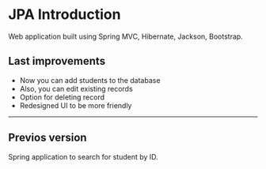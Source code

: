 # JPA Introduction
Web application built using Spring MVC, Hibernate, Jackson, Bootstrap.


## Last improvements
* Now you can add students to the database
* Also, you can edit existing records
* Option for deleting record
* Redesigned UI to be more friendly
---

## Previos version
Spring application to search for student by ID.
